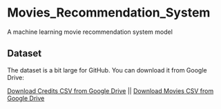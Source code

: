 # Movies_Recommendation_System
A machine learning movie recommendation system model 

## Dataset 
The dataset is a bit large for GitHub. You can download it from Google Drive:

[Download Credits CSV from Google Drive](https://drive.google.com/file/d/1ZGKE4RellgpJ4Y6pz9WW_nl2joUfOex-/view)
||
[Download Movies CSV from Google Drive](https://drive.google.com/file/d/1cpFe-AQTEz8Vu-JXOzyljUSDTp3WfoKh/view)


